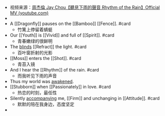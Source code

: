 - 视频来源：[周杰倫 Jay Chou【聽見下雨的聲音 Rhythm of the Rain】Official MV (youtube.com)](https://www.youtube.com/watch?v=zqKoXPHhmsM&list=RDAxYLa5eqUhc&index=17&ab_channel=%E5%91%A8%E6%9D%B0%E5%80%ABJayChou)
-
- A [[Dragonfly]] pauses on the [[Bamboo]] [[Fence]]. #card
	- 竹篱上停留着蜻蜓
- Our [[Youth]] is [[Vivid]] and full of [[Spirit]]. #card
	- 青春嫩绿的很鲜明
- The [blinds]([[Blind]]) [[Refract]] the light. #card
	- 百叶窗折射的光影
- [[Moss]] enters the [[Shot]]. #card
	- 青苔入镜
- And I hear the [[Rhythm]] of the rain. #card
	- 而我听见下雨的声音
- Thus my world was [awakened]([[Awake]]).
- [[Stubborn]] when [[Passionately]] in love. #card
	- 热恋的时刻，最任性
- Silently [accompanying]([[Accompany]]) me, [[Firm]] and unchanging in [[Attitude]]. #card
	- 默默的陪在我身边，态度坚定
-